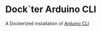 # Dock`ter Arduino CLI

A Dockerized installation of [Arduino CLI](https://arduino.github.io/arduino-cli)

